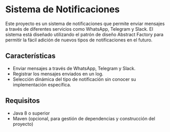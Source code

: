 # Sistema de Notificaciones 

Este proyecto es un sistema de notificaciones que permite enviar mensajes a través de diferentes servicios como WhatsApp, Telegram y Slack. El sistema está diseñado utilizando el patrón de diseño Abstract Factory para permitir la fácil adición de nuevos tipos de notificaciones en el futuro.

## Características

- Enviar mensajes a través de WhatsApp, Telegram y Slack.
- Registrar los mensajes enviados en un log.
- Selección dinámica del tipo de notificación sin conocer su implementación específica.

## Requisitos

- Java 8 o superior
- Maven (opcional, para gestión de dependencias y construcción del proyecto)
